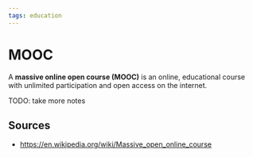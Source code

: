 ```yaml
---
tags: education
---
```


# MOOC

A **massive online open course (MOOC)** is an online, educational course with unlimited participation and open access on the internet.

TODO: take more notes

## Sources

- <https://en.wikipedia.org/wiki/Massive_open_online_course>
